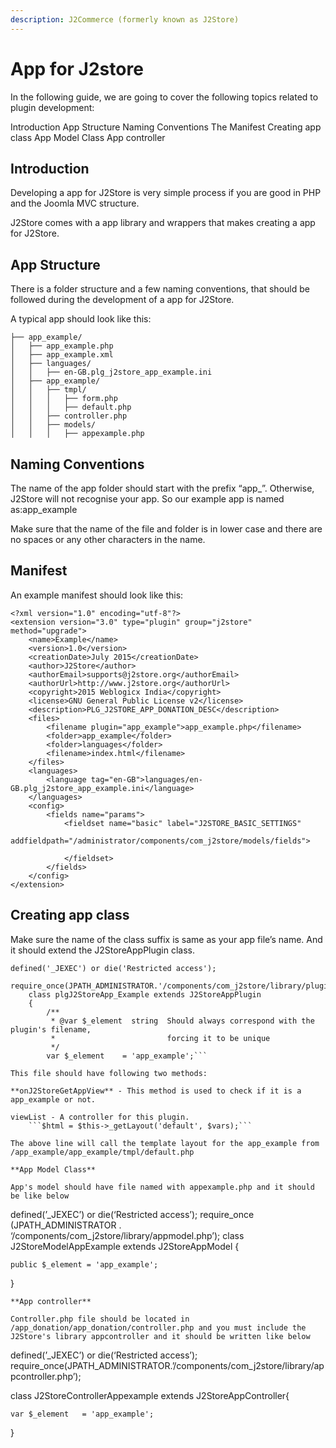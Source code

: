 ```yaml
---
description: J2Commerce (formerly known as J2Store)
---
```


# App for J2store

In the following guide, we are going to cover the following topics related to plugin development:

Introduction App Structure Naming Conventions The Manifest Creating app class App Model Class App controller

## Introduction <a href="#introduction" id="introduction"></a>

Developing a app for J2Store is very simple process if you are good in PHP and the Joomla MVC structure.

J2Store comes with a app library and wrappers that makes creating a app for J2Store.

## App Structure <a href="#app-structure" id="app-structure"></a>

There is a folder structure and a few naming conventions, that should be followed during the development of a app for J2Store.

A typical app should look like this:

```
├── app_example/
│   ├── app_example.php
│   ├── app_example.xml
│   ├── languages/
│   │   ├── en-GB.plg_j2store_app_example.ini
│   ├── app_example/
│   │   ├── tmpl/
│   │   │   ├── form.php
│   │   │   ├── default.php
│   │   ├── controller.php
│   │   ├── models/
│   │   │   ├── appexample.php
```

## Naming Conventions <a href="#naming-conventions" id="naming-conventions"></a>

The name of the app folder should start with the prefix “app\_”. Otherwise, J2Store will not recognise your app. So our example app is named as:app\_example

Make sure that the name of the file and folder is in lower case and there are no spaces or any other characters in the name.

## Manifest <a href="#manifest" id="manifest"></a>

An example manifest should look like this:

```
<?xml version="1.0" encoding="utf-8"?>
<extension version="3.0" type="plugin" group="j2store" method="upgrade">
	<name>Example</name>
	<version>1.0</version>
	<creationDate>July 2015</creationDate>
	<author>J2Store</author>
	<authorEmail>supports@j2store.org</authorEmail>
	<authorUrl>http://www.j2store.org</authorUrl>
	<copyright>2015 Weblogicx India</copyright>
	<license>GNU General Public License v2</license>
	<description>PLG_J2STORE_APP_DONATION_DESC</description>
	<files>
		<filename plugin="app_example">app_example.php</filename>
		<folder>app_example</folder>
		<folder>languages</folder>		
		<filename>index.html</filename>
	</files>
	<languages>
		<language tag="en-GB">languages/en-GB.plg_j2store_app_example.ini</language>		
	</languages>
	<config>
		<fields name="params">
			<fieldset name="basic" label="J2STORE_BASIC_SETTINGS" 
				addfieldpath="/administrator/components/com_j2store/models/fields">		
			
			</fieldset>
		</fields>
	</config>		
</extension>
```

## Creating app class <a href="#creating-app-class" id="creating-app-class"></a>

Make sure the name of the class suffix is same as your app file’s name. And it should extend the J2StoreAppPlugin class.

````
defined('_JEXEC') or die('Restricted access');
    require_once(JPATH_ADMINISTRATOR.'/components/com_j2store/library/plugins/app.php');
    class plgJ2StoreApp_Example extends J2StoreAppPlugin
    {
    	/**
    	 * @var $_element  string  Should always correspond with the plugin's filename,
    	 *                         forcing it to be unique
    	 */
    	var $_element    = 'app_example';```

This file should have following two methods:

**onJ2StoreGetAppView** - This method is used to check if it is a app_example or not.

viewList - A controller for this plugin.
	```$html = $this->_getLayout('default', $vars);```

The above line will call the template layout for the app_example from /app_example/app_example/tmpl/default.php

**App Model Class**

App's model should have file named with appexample.php and it should be like below
````

defined(’\_JEXEC’) or die(‘Restricted access’); require\_once (JPATH\_ADMINISTRATOR . ‘/components/com\_j2store/library/appmodel.php’); class J2StoreModelAppExample extends J2StoreAppModel {

```
public $_element = 'app_example';
```

}

```
**App controller**

Controller.php file should be located in /app_donation/app_donation/controller.php and you must include the J2Store's library appcontroller and it should be written like below
```

defined(’\_JEXEC’) or die(‘Restricted access’); require\_once(JPATH\_ADMINISTRATOR.’/components/com\_j2store/library/appcontroller.php’);

class J2StoreControllerAppexample extends J2StoreAppController{

```
var $_element   = 'app_example';
```

}
